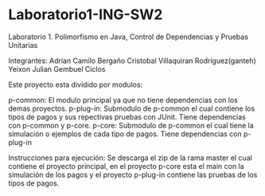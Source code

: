 # Laboratorio1-ING-SW2
Laboratorio 1. Polimorfismo en Java, Control de Dependencias y Pruebas Unitarias

Integrantes:
Adrian Camilo Bergaño
Cristobal Villaquiran Rodriguez(ganteh)
Yeixon Julian Gembuel Ciclos

Este proyecto esta dividido por modulos:

p-common: El modulo principal ya que no tiene dependencias con los demas proyectos.
p-plug-in: Submodulo de p-common el cual contiene los tipos de pagos y sus repectivas pruebas con JUnit. Tiene dependencias con p-common y p-core.
p-core: Submodulo de p-common el cual tiene la simulación o ejemplos de cada tipo de pagos. Tiene dependencias con p-plug-in

Instrucciones para ejecución:
Se descarga el zip de la rama master el cual contiene el proyecto principal, en el proyecto p-core esta el main con la simulación de los pagos y el proyecto p-plug-in contiene las pruebas de los tipos de pagos. 
